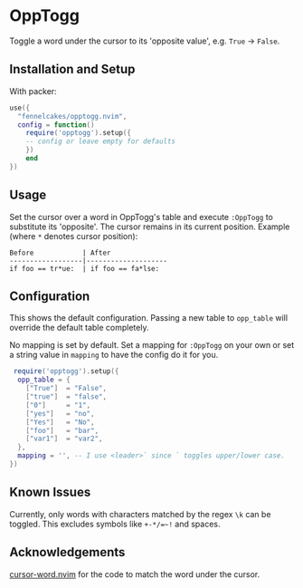 # OppTogg

Toggle a word under the cursor to its 'opposite value', e.g. `True` -> `False`.

## Installation and Setup

With packer:

```lua
use({
  "fennelcakes/opptogg.nvim",
  config = function()
    require('opptogg').setup({
    -- config or leave empty for defaults
    })
    end
})
```

## Usage

Set the cursor over a word in OppTogg's table and execute `:OppTogg` to 
substitute its 'opposite'. The cursor remains in its current position.
Example (where `*` denotes cursor position):

```
Before            | After
------------------|--------------------
if foo == tr*ue:  | if foo == fa*lse:
```

## Configuration

This shows the default configuration. Passing a new table to `opp_table` will
override the default table completely.

No mapping is set by default. Set a mapping for `:OppTogg` on your own or set 
a string value in `mapping` to have the config do it for you.

```lua
 require('opptogg').setup({
  opp_table = {
    ["True"]  = "False",
    ["true"]  = "false",
    ["0"]     = "1",
    ["yes"]   = "no",
    ["Yes"]   = "No",
    ["foo"]   = "bar",
    ["var1"]  = "var2",
  },
  mapping = '', -- I use <leader>` since ` toggles upper/lower case.
})
```

## Known Issues

Currently, only words with characters matched by the regex `\k` can be toggled.
This excludes symbols like `+-*/=~!` and spaces.

## Acknowledgements
[cursor-word.nvim](https://github.com/xiyaowong/nvim-cursorword/blob/master/plugin/nvim-cursorword.lua) for the code to match the word under the cursor.


